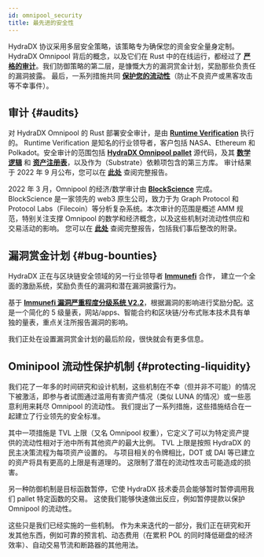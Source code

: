 ```yaml
---
id: omnipool_security
title: 最先进的安全性
---
```


HydraDX 协议采用多层安全策略，该策略专为确保您的资金安全量身定制。HydraDX Omnipool 背后的概念，以及它们在 Rust 中的在线运行，都经过了 **[严格的审计](#audits)**。我们防御策略的第二层，是慷慨大方的漏洞赏金计划，奖励那些负责任的漏洞披露。 最后，一系列措施共同 **[保护您的流动性](#protecting-liquidity)**（防止不良资产或黑客攻击等不幸事件）。

## 审计 {#audits}

对 HydraDX Omnipool 的 Rust 部署安全审计，是由 **[Runtime Verification](https://runtimeverification.com/)** 执行的。 Runtime Verification 是知名的行业领导者，客户包括 NASA、Ethereum 和 Polkadot。安全审计的范围包括 **[HydraDX Omnipool pallet](https://github.com/galacticcouncil/HydraDX-node/blob/master/pallets/omnipool/src/)** 源代码，及其 **[数学逻辑](https://github.com/galacticcouncil/HydraDX-math/tree/main/src/omnipool)** 和 **[资产注册表](https://github.com/galacticcouncil/warehouse/tree/main/asset-registry)**，以及作为（Substrate）依赖项包含的第三方库。 审计结果于 2022 年 9 月公布，您可以在 **[此处](https://github.com/galacticcouncil/HydraDX-audit-reports/blob/main/220907-Runtime-Verification-Security-Audit.pdf)** 查阅完整报告。

2022 年 3 月，Omnipool 的经济/数学审计由 **[BlockScience](https://block.science/)** 完成。 BlockScience 是一家领先的 web3 原生公司，致力于为 Graph Protocol 和 Protocol Labs（Filecoin）等分析复杂系统。本次审计的范围是概述 AMM 规范，特别关注支撑 Omnipool 的数学和经济概念，以及这些机制对流动性供应和交易活动的影响。 您可以在 **[此处](https://github.com/galacticcouncil/HydraDX-audit-reports/blob/main/220322-BlockScience-Omnipool-Report%2Baddendum-by-HydraDX.pdf)** 查阅完整报告，包括我们事后整改的附录。

## 漏洞赏金计划 {#bug-bounties}

HydraDX 正在与区块链安全领域的另一行业领导者 **[Immunefi](https://immunefi.com/)** 合作， 建立一个全面的激励系统，奖励负责任的漏洞和潜在漏洞披露行为。

基于 **[Immunefi 漏洞严重程度分级系统 V2.2](https://immunefi.com/immunefi-vulnerability-severity-classification-system-v2-2/)**，根据漏洞的影响进行奖励分配。这是一个简化的 5 级量表，网站/apps、智能合约和区块链/分布式账本技术具有单独的量表，重点关注所报告漏洞的影响。 

我们正处在设置漏洞赏金计划的最后阶段，很快就会有更多信息。

## Ominipool 流动性保护机制 {#protecting-liquidity}

我们花了一年多的时间研究和设计机制，这些机制在不幸（但并非不可能）的情况下被激活，即参与者试图通过滥用有害资产情况（类似 LUNA 的情况）或一些恶意利用来耗尽 Omnipool 的流动性。 我们提出了一系列措施，这些措施结合在一起建立了行业领先的安全标准。

其中一项措施是 TVL 上限（又名 Omnipool 权重），它定义了可以为特定资产提供的流动性相对于池中所有其他资产的最大比例。 TVL 上限是按照 HydraDX 的民主决策流程为每项资产设置的。 与项目相关的令牌相比，DOT 或 DAI 等已建立的资产将具有更高的上限是有道理的。 这限制了潜在的流动性攻击可能造成的损害。

另一种防御机制是目标函数暂停，它使 HydraDX 技术委员会能够暂时暂停调用我们 pallet 特定函数的交易。 这使我们能够快速做出反应，例如暂停提款以保护 Omnipool 的流动性。

这些只是我们已经实施的一些机制。 作为未来迭代的一部分，我们正在研究和开发其他东西，例如可靠的预言机、动态费用（在累积 POL 的同时降低砸盘的经济效率）、自动交易节流和断路器的其他用法。
